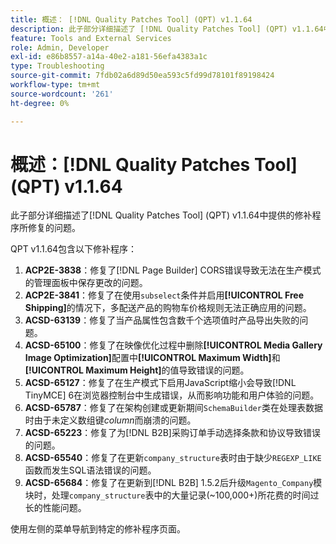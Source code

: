 ```yaml
---
title: 概述： [!DNL Quality Patches Tool] (QPT) v1.1.64
description: 此子部分详细描述了 [!DNL Quality Patches Tool] (QPT) v1.1.64中提供的修补程序所修复的问题。
feature: Tools and External Services
role: Admin, Developer
exl-id: e86b8557-a14a-40e2-a181-56efa4383a1c
type: Troubleshooting
source-git-commit: 7fdb02a6d89d50ea593c5fd99d78101f89198424
workflow-type: tm+mt
source-wordcount: '261'
ht-degree: 0%

---
```


# 概述：[!DNL Quality Patches Tool] (QPT) v1.1.64

此子部分详细描述了[!DNL Quality Patches Tool] (QPT) v1.1.64中提供的修补程序所修复的问题。

QPT v1.1.64包含以下修补程序：

1. **ACP2E-3838**：修复了[!DNL Page Builder] CORS错误导致无法在生产模式的管理面板中保存更改的问题。
1. **ACP2E-3841**：修复了在使用`subselect`条件并启用&#x200B;**[!UICONTROL Free Shipping]**&#x200B;的情况下，多配送产品的购物车价格规则无法正确应用的问题。
1. **ACSD-63139**：修复了当产品属性包含数千个选项值时产品导出失败的问题。
1. **ACSD-65100**：修复了在映像优化过程中删除&#x200B;**[!UICONTROL Media Gallery Image Optimization]**&#x200B;配置中&#x200B;**[!UICONTROL Maximum Width]**&#x200B;和&#x200B;**[!UICONTROL Maximum Height]**&#x200B;的值导致错误的问题。
1. **ACSD-65127**：修复了在生产模式下启用JavaScript缩小会导致[!DNL TinyMCE] 6在浏览器控制台中生成错误，从而影响功能和用户体验的问题。
1. **ACSD-65787**：修复了在架构创建或更新期间`SchemaBuilder`类在处理表数据时由于未定义数组键&#x200B;*column*&#x200B;而崩溃的问题。
1. **ACSD-65223**：修复了为[!DNL B2B]采购订单手动选择条款和协议导致错误的问题。
1. **ACSD-65540**：修复了在更新`company_structure`表时由于缺少`REGEXP_LIKE`函数而发生SQL语法错误的问题。
1. **ACSD-65684**：修复了在更新到[!DNL B2B] 1.5.2后升级`Magento_Company`模块时，处理`company_structure`表中的大量记录(~100,000+)所花费的时间过长的性能问题。

使用左侧的菜单导航到特定的修补程序页面。
